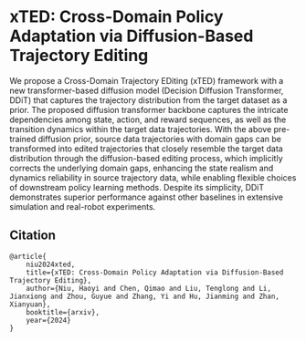 # xTED: Cross-Domain Policy Adaptation via Diffusion-Based Trajectory Editing
We propose a Cross-Domain Trajectory EDiting (xTED) framework with a new transformer-based diffusion model (Decision Diffusion Transformer, DDiT) that captures the trajectory distribution from the target dataset as a prior. The proposed diffusion transformer backbone captures the intricate dependencies among state, action, and reward sequences, as well as the transition dynamics within the target data trajectories. With the above pre-trained diffusion prior, source data trajectories with domain gaps can be transformed into edited trajectories that closely resemble the target data distribution through the diffusion-based editing process, which implicitly corrects the underlying domain gaps, enhancing the state realism and dynamics reliability in source trajectory data, while enabling flexible choices of downstream policy learning methods. Despite its simplicity, DDiT demonstrates superior performance against other baselines in extensive simulation and real-robot experiments.

## Citation
```
@article{
    niu2024xted,
    title={xTED: Cross-Domain Policy Adaptation via Diffusion-Based Trajectory Editing},
    author={Niu, Haoyi and Chen, Qimao and Liu, Tenglong and Li, Jianxiong and Zhou, Guyue and Zhang, Yi and Hu, Jianming and Zhan, Xianyuan},
    booktitle={arxiv},
    year={2024}
}
```
